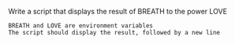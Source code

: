 Write a script that displays the result of BREATH to the power LOVE

    BREATH and LOVE are environment variables
    The script should display the result, followed by a new line

